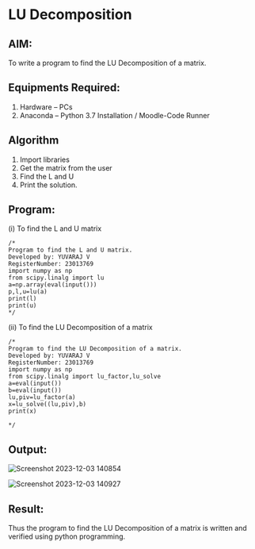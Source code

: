 # LU Decomposition 

## AIM:
To write a program to find the LU Decomposition of a matrix.

## Equipments Required:
1. Hardware – PCs
2. Anaconda – Python 3.7 Installation / Moodle-Code Runner

## Algorithm
1. Import libraries
2. Get the matrix from the user
3. Find the L and U
4. Print the solution.

## Program:
(i) To find the L and U matrix
```
/*
Program to find the L and U matrix.
Developed by: YUVARAJ V
RegisterNumber: 23013769
import numpy as np
from scipy.linalg import lu
a=np.array(eval(input()))
p,l,u=lu(a)
print(l)
print(u)
*/
```
(ii) To find the LU Decomposition of a matrix
```
/*
Program to find the LU Decomposition of a matrix.
Developed by: YUVARAJ V
RegisterNumber: 23013769
import numpy as np
from scipy.linalg import lu_factor,lu_solve
a=eval(input())
b=eval(input())
lu,piv=lu_factor(a)
x=lu_solve((lu,piv),b)
print(x)

*/
```

## Output:
![Screenshot 2023-12-03 140854](https://github.com/YuvarajVB/LU-Decomposition/assets/151488375/af2c7bf6-7029-4652-905b-2bf72aac3521)

![Screenshot 2023-12-03 140927](https://github.com/YuvarajVB/LU-Decomposition/assets/151488375/fd632626-5ebe-4e25-91c5-1ec4aa5254e3)



## Result:
Thus the program to find the LU Decomposition of a matrix is written and verified using python programming.

